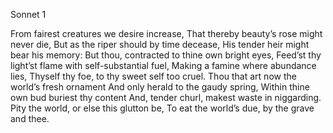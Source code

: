 Sonnet 1

From fairest creatures we desire increase, 
That thereby beauty’s rose might never die, 
But as the riper should by time decease, 
His tender heir might bear his memory: 
But thou, contracted to thine own bright eyes, 
Feed’st thy light’st flame with self-substantial fuel, 
Making a famine where abundance lies, 
Thyself thy foe, to thy sweet self too cruel. 
Thou that art now the world’s fresh ornament 
And only herald to the gaudy spring, 
Within thine own bud buriest thy content 
And, tender churl, makest waste in niggarding. 
Pity the world, or else this glutton be, 
To eat the world’s due, by the grave and thee.
